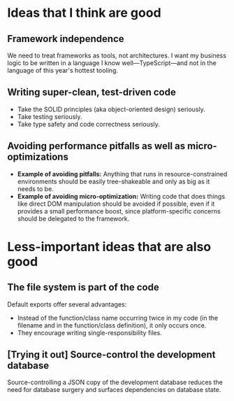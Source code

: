 # Ideas that I think are good

## Framework independence

We need to treat frameworks as tools, not architectures. I want my business logic to be
written in a language I know well—TypeScript—and not in the language of this year's
hottest tooling.

## Writing super-clean, test-driven code

- Take the SOLID principles (aka object-oriented design) seriously.
- Take testing seriously.
- Take type safety and code correctness seriously.

## Avoiding performance pitfalls as well as micro-optimizations

- **Example of avoiding pitfalls:** Anything that runs in resource-constrained
  environments should be easily tree-shakeable and only as big as it needs to be.
- **Example of avoiding micro-optimization:** Writing code that does things like direct DOM
  manipulation should be avoided if possible, even if it provides a small performance
  boost, since platform-specific concerns should be delegated to the framework.

# Less-important ideas that are also good

## The file system is part of the code

Default exports offer several advantages:

- Instead of the function/class name occurring twice in my code (in the filename and in
  the function/class definition), it only occurs once.
- They encourage writing single-responsibility files.

## [Trying it out] Source-control the development database

Source-controlling a JSON copy of the development database reduces the need for database
surgery and surfaces dependencies on database state.
